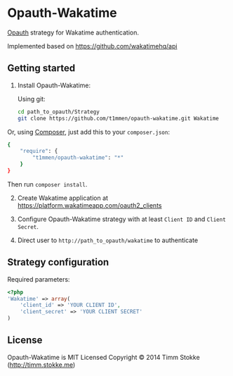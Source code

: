 Opauth-Wakatime
=============
[Opauth][1] strategy for Wakatime authentication.

Implemented based on https://github.com/wakatimehq/api

Getting started
----------------
1. Install Opauth-Wakatime:

   Using git:
   ```bash
   cd path_to_opauth/Strategy
   git clone https://github.com/t1mmen/opauth-wakatime.git Wakatime
   ```

  Or, using [Composer](https://getcomposer.org/), just add this to your `composer.json`:

   ```bash
   {
       "require": {
           "t1mmen/opauth-wakatime": "*"
       }
   }
   ```
   Then run `composer install`.


2. Create Wakatime application at https://platform.wakatimeapp.com/oauth2_clients

3. Configure Opauth-Wakatime strategy with at least `Client ID` and `Client Secret`.

4. Direct user to `http://path_to_opauth/wakatime` to authenticate

Strategy configuration
----------------------

Required parameters:

```php
<?php
'Wakatime' => array(
	'client_id' => 'YOUR CLIENT ID',
	'client_secret' => 'YOUR CLIENT SECRET'
)
```

License
---------
Opauth-Wakatime is MIT Licensed
Copyright © 2014 Timm Stokke (http://timm.stokke.me)

[1]: https://github.com/opauth/opauth
